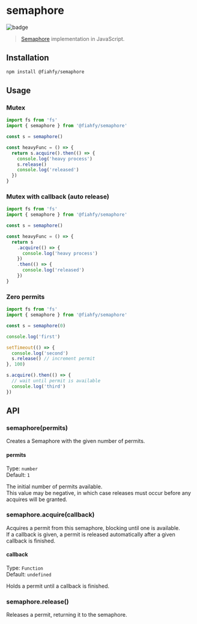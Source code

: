 # semaphore

![badge](https://github.com/fiahfy/semaphore/workflows/Node.js%20Package/badge.svg)

> [Semaphore](<https://en.wikipedia.org/wiki/Semaphore_(programming)>) implementation in JavaScript.

## Installation

```bash
npm install @fiahfy/semaphore
```

## Usage

### Mutex

```js
import fs from 'fs'
import { semaphore } from '@fiahfy/semaphore'

const s = semaphore()

const heavyFunc = () => {
  return s.acquire().then(() => {
    console.log('heavy process')
    s.release()
    console.log('released')
  })
}
```

### Mutex with callback (auto release)

```js
import fs from 'fs'
import { semaphore } from '@fiahfy/semaphore'

const s = semaphore()

const heavyFunc = () => {
  return s
    .acquire(() => {
      console.log('heavy process')
    })
    .then(() => {
      console.log('released')
    })
}
```

### Zero permits

```js
import fs from 'fs'
import { semaphore } from '@fiahfy/semaphore'

const s = semaphore(0)

console.log('first')

setTimeout(() => {
  console.log('second')
  s.release() // increment permit
}, 100)

s.acquire().then(() => {
  // wait until permit is available
  console.log('third')
})
```

## API

### semaphore(permits)

Creates a Semaphore with the given number of permits.

#### permits

Type: `number`  
Default: `1`

The initial number of permits available.  
This value may be negative, in which case releases must occur before any acquires will be granted.

### semaphore.acquire(callback)

Acquires a permit from this semaphore, blocking until one is available.  
If a callback is given, a permit is released automatically after a given callback is finished.

#### callback

Type: `Function`  
Default: `undefined`

Holds a permit until a callback is finished.

### semaphore.release()

Releases a permit, returning it to the semaphore.
